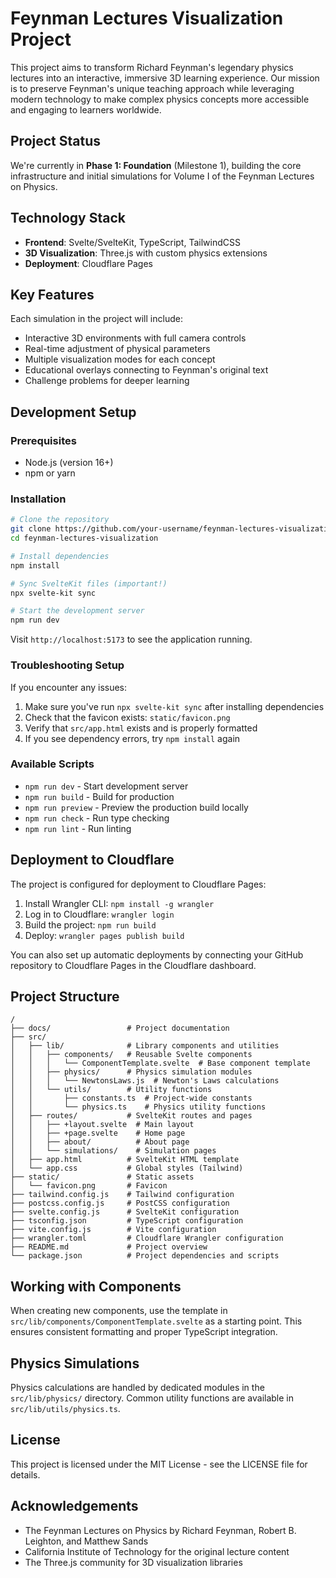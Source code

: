 # Feynman Lectures Visualization Project

This project aims to transform Richard Feynman's legendary physics lectures into an interactive, immersive 3D learning experience. Our mission is to preserve Feynman's unique teaching approach while leveraging modern technology to make complex physics concepts more accessible and engaging to learners worldwide.

## Project Status

We're currently in **Phase 1: Foundation** (Milestone 1), building the core infrastructure and initial simulations for Volume I of the Feynman Lectures on Physics.

## Technology Stack

- **Frontend**: Svelte/SvelteKit, TypeScript, TailwindCSS
- **3D Visualization**: Three.js with custom physics extensions
- **Deployment**: Cloudflare Pages

## Key Features

Each simulation in the project will include:

- Interactive 3D environments with full camera controls
- Real-time adjustment of physical parameters
- Multiple visualization modes for each concept
- Educational overlays connecting to Feynman's original text
- Challenge problems for deeper learning

## Development Setup

### Prerequisites

- Node.js (version 16+)
- npm or yarn

### Installation

```bash
# Clone the repository
git clone https://github.com/your-username/feynman-lectures-visualization.git
cd feynman-lectures-visualization

# Install dependencies
npm install

# Sync SvelteKit files (important!)
npx svelte-kit sync

# Start the development server
npm run dev
```

Visit `http://localhost:5173` to see the application running.

### Troubleshooting Setup

If you encounter any issues:

1. Make sure you've run `npx svelte-kit sync` after installing dependencies
2. Check that the favicon exists: `static/favicon.png`
3. Verify that `src/app.html` exists and is properly formatted
4. If you see dependency errors, try `npm install` again

### Available Scripts

- `npm run dev` - Start development server
- `npm run build` - Build for production
- `npm run preview` - Preview the production build locally
- `npm run check` - Run type checking
- `npm run lint` - Run linting

## Deployment to Cloudflare

The project is configured for deployment to Cloudflare Pages:

1. Install Wrangler CLI: `npm install -g wrangler`
2. Log in to Cloudflare: `wrangler login`
3. Build the project: `npm run build`
4. Deploy: `wrangler pages publish build`

You can also set up automatic deployments by connecting your GitHub repository to Cloudflare Pages in the Cloudflare dashboard.

## Project Structure

```
/
├── docs/                 # Project documentation
├── src/
│   ├── lib/              # Library components and utilities
│   │   ├── components/   # Reusable Svelte components
│   │   │   └── ComponentTemplate.svelte  # Base component template
│   │   ├── physics/      # Physics simulation modules
│   │   │   └── NewtonsLaws.js  # Newton's Laws calculations
│   │   └── utils/        # Utility functions
│   │       ├── constants.ts  # Project-wide constants
│   │       └── physics.ts    # Physics utility functions
│   ├── routes/           # SvelteKit routes and pages
│   │   ├── +layout.svelte  # Main layout
│   │   ├── +page.svelte    # Home page
│   │   ├── about/          # About page
│   │   └── simulations/    # Simulation pages
│   ├── app.html          # SvelteKit HTML template
│   └── app.css           # Global styles (Tailwind)
├── static/               # Static assets
│   └── favicon.png       # Favicon
├── tailwind.config.js    # Tailwind configuration
├── postcss.config.js     # PostCSS configuration
├── svelte.config.js      # SvelteKit configuration
├── tsconfig.json         # TypeScript configuration
├── vite.config.js        # Vite configuration
├── wrangler.toml         # Cloudflare Wrangler configuration
├── README.md             # Project overview
└── package.json          # Project dependencies and scripts
```

## Working with Components

When creating new components, use the template in `src/lib/components/ComponentTemplate.svelte` as a starting point. This ensures consistent formatting and proper TypeScript integration.

## Physics Simulations

Physics calculations are handled by dedicated modules in the `src/lib/physics/` directory. Common utility functions are available in `src/lib/utils/physics.ts`.

## License

This project is licensed under the MIT License - see the LICENSE file for details.

## Acknowledgements

- The Feynman Lectures on Physics by Richard Feynman, Robert B. Leighton, and Matthew Sands
- California Institute of Technology for the original lecture content
- The Three.js community for 3D visualization libraries